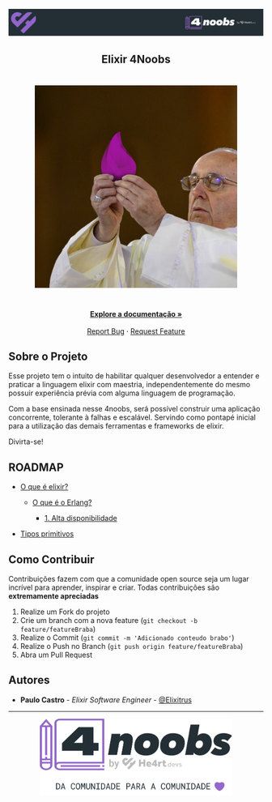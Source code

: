 <!-- Logo 4noobs -->

<p align="center">
  <a href="https://github.com/he4rt/4noobs" target="_blank">
    <img src="images/header_4noobs.svg">
  </a>
</p>

<!-- Title -->

<p align="center">
  <h2 align="center">Elixir 4Noobs</h2>

  <h1 align="center"><img src="images/papa.png" alt="Imagem da linguagem" width="400"></h1>
  
  <p align="center">
    <br />
    <a href="#roadmap"><strong>Explore a documentação »</strong></a>
    <br />
    <br />
    <a href="https://github.com/Cyytrus/elixir4noobs/issues">Report Bug</a>
    ·
    <a href="https://github.com/Cyytrus/elixir4noobs/issues">Request Feature</a>
  </p>
</p>
    
 <!-- ABOUT THE PROJECT -->

## Sobre o Projeto

Esse projeto tem o intuito de habilitar qualquer desenvolvedor a entender e praticar a linguagem elixir com maestria, independentemente do mesmo possuir experiência prévia com alguma linguagem de programação.

Com a base ensinada nesse 4noobs, será possível construir uma aplicação concorrente, tolerante à falhas e escalável. Servindo como pontapé inicial para a utilização das demais ferramentas e frameworks de elixir.

Divirta-se!

<!-- ROADMAP OF PROJECT -->

## ROADMAP

- [O que é elixir?](content/about-elixir.md#uma-breve-história)
  - [O que é o Erlang?](content/about-elixir.md#espera-antes-de-entrar-a-fundo-no-que-é-o-elixir-vamos-entender-o-que-é-o-erlang)

    - [1. Alta disponibilidade](content/about-elixir.md#1-alta-disponibilidade)

- [Tipos primitivos](/content/primitive-types.md)

<!-- CONTRIBUTING -->

## Como Contribuir

Contribuições fazem com que a comunidade open source seja um lugar incrível para aprender, inspirar e criar. Todas contribuições
são **extremamente apreciadas**

1. Realize um Fork do projeto
2. Crie um branch com a nova feature (`git checkout -b feature/featureBraba`)
3. Realize o Commit (`git commit -m 'Adicionado conteudo brabo'`)
4. Realize o Push no Branch (`git push origin feature/featureBraba`)
5. Abra um Pull Request

## Autores

- **Paulo Castro** - _Elixir Software Engineer_ - [@Elixitrus](https://twitter.com/Elixitrus)

---

<p align="center">
  <a href="https://github.com/he4rt/4noobs" target="_blank">
    <img src="images/footer_4noobs.svg" width="380">
  </a>
</p>